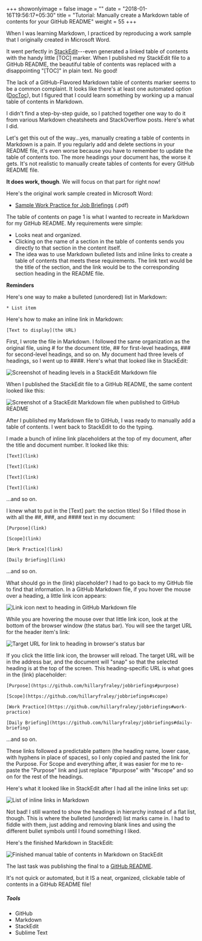 +++
showonlyimage = false
image = ""
date = "2018-01-16T19:56:17+05:30"
title = "Tutorial: Manually create a Markdown table of contents for your GitHub README"
weight = 55
+++

When I was learning Markdown, I practiced by reproducing a work sample that I originally created in Microsoft Word.

<!--more-->

It went perfectly in [StackEdit](https://stackedit.io)---even generated a linked table of contents with the handy little [TOC] marker. When I published my StackEdit file to a GitHub README, the beautiful table of contents was replaced with a disappointing "[TOC]" in plain text. No good!

The lack of a GitHub-Flavored Markdown table of contents marker seems to be a common complaint. It looks like there's at least one automated option ([DocToc](https://github.com/thlorenz/doctoc)), but I figured that I could learn something by working up a manual table of contents in Markdown.

I didn't find a step-by-step guide, so I patched together one way to do it from various Markdown cheatsheets and StackOverflow posts. Here's what I did.

Let's get this out of the way...yes, manually creating a table of contents in Markdown is a pain. If you regularly add and delete sections in your README file, it's even worse because you have to remember to update the table of contents too. The more headings your document has, the worse it gets. It's not realistic to manually create tables of contents for every GitHub README file.

**It does work, though**. We will focus on that part for right now!

Here's the original work sample created in Microsoft Word:

* [Sample Work Practice for Job Briefings](/samples/JobBriefingsWorkPracticeExample.pdf) (.pdf)

The table of contents on page 1 is what I wanted to recreate in Markdown for my GitHub README. My requirements were simple:

* Looks neat and organized.
* Clicking on the name of a section in the table of contents sends you directly to that section in the content itself.
* The idea was to use Markdown bulleted lists and inline links to create a table of contents that meets these requirements. The link text would be the title of the section, and the link would be to the corresponding section heading in the README file.

**Reminders**

Here's one way to make a bulleted (unordered) list in Markdown:

`* List item`

Here's how to make an inline link in Markdown:

`[Text to display](the URL)`

First, I wrote the file in Markdown. I followed the same organization as the original file, using # for the document title, ## for first-level headings, ### for second-level headings, and so on. My document had three levels of headings, so I went up to ####. Here's what that looked like in StackEdit:

![Screenshot of heading levels in a StackEdit Markdown file][1]

When I published the StackEdit file to a GitHub README, the same content looked like this:

![Screenshot of a StackEdit Markdown file when published to GitHub README][2]

After I published my Markdown file to GitHub, I was ready to manually add a table of contents. I went back to StackEdit to do the typing.

I made a bunch of inline link placeholders at the top of my document, after the title and document number. It looked like this:

```
[Text](link)

[Text](link)

[Text](link)

[Text](link)
```

...and so on.

I knew what to put in the [Text] part: the section titles! So I filled those in with all the ##, ###, and #### text in my document:

```
[Purpose](link)

[Scope](link)

[Work Practice](link)

[Daily Briefing](link)
```

...and so on.

What should go in the (link) placeholder? I had to go back to my GitHub file to find that information. In a GitHub Markdown file, if you hover the mouse over a heading, a little link icon appears:

![Link icon next to heading in GitHub Markdown file][3]

While you are hovering the mouse over that little link icon, look at the bottom of the browser window (the status bar). You will see the target URL for the header item's link:

![Target URL for link to heading in browser's status bar][4]

If you click the little link icon, the browser will reload. The target URL will be in the address bar, and the document will "snap" so that the selected heading is at the top of the screen. This heading-specific URL is what goes in the (link) placeholder:

```
[Purpose](https://github.com/hillaryfraley/jobbriefings#purpose)

[Scope](https://github.com/hillaryfraley/jobbriefings#scope)

[Work Practice](https://github.com/hillaryfraley/jobbriefings#work-practice)

[Daily Briefing](https://github.com/hillaryfraley/jobbriefings#daily-briefing)
```

...and so on.

These links followed a predictable pattern (the heading name, lower case, with hyphens in place of spaces), so I only copied and pasted the link for the Purpose. For Scope and everything after, it was easier for me to re-paste the "Purpose" link and just replace "#purpose" with "#scope" and so on for the rest of the headings.

Here's what it looked like in StackEdit after I had all the inline links set up:

![List of inline links in Markdown][5]

Not bad! I still wanted to show the headings in hierarchy instead of a flat list, though. This is where the bulleted (unordered) list marks came in. I had to fiddle with them, just adding and removing blank lines and using the different bullet symbols until I found something I liked.

Here's the finished Markdown in StackEdit:

![Finished manual table of contents in Markdown on StackEdit][6]

The last task was publishing the final to a [GitHub README](https://github.com/hillaryfraley/jobbriefings).

It's not quick or automated, but it IS a neat, organized, clickable table of contents in a GitHub README file!

##### Tools

* GitHub
* Markdown
* StackEdit
* Sublime Text

[1]: /img/portfolio/MarkdownTOC1.jpg
[2]: /img/portfolio/MarkdownTOC2.jpg
[3]: /img/portfolio/MarkdownTOC3.jpg
[4]: /img/portfolio/MarkdownTOC4.jpg
[5]: /img/portfolio/MarkdownTOC5.jpg
[6]: /img/portfolio/MarkdownTOC6.jpg

